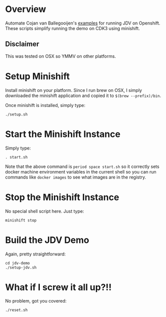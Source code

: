 # Overview
Automate Cojan van Ballegooijen's [examples](https://developers.redhat.com/blog/2016/12/06/red-hat-jboss-data-virtualization-on-openshift-part-1-getting-started/) for running JDV on Openshift.  These scripts simplify running the demo on CDK3 using minishift.

## Disclaimer
This was tested on OSX so YMMV on other platforms.

# Setup Minishift
Install minishift on your platform.  Since I run brew on OSX, I simply downloaded the minishift application and copied it to `$(brew --prefix)/bin`.

Once minishift is installed, simply type:

    ./setup.sh

# Start the Minishift Instance
Simply type:

    . start.sh

Note that the above command is `period space start.sh` so it correctly sets docker machine environment variables in the current shell so you can run commands like `docker images` to see what images are in the registry.

# Stop the Minishift Instance
No special shell script here.  Just type:

    minishift stop

# Build the JDV Demo
Again, pretty straightforward:

    cd jdv-demo
    ./setup-jdv.sh

# What if I screw it all up?!!
No problem, got you covered:

    ./reset.sh

